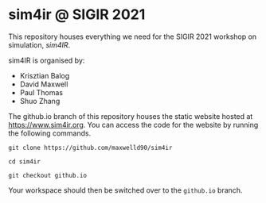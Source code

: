 # sim4ir @ SIGIR 2021

This repository houses everything we need for the SIGIR 2021 workshop on simulation, *sim4IR*.

sim4IR is organised by:

* Krisztian Balog
* David Maxwell
* Paul Thomas
* Shuo Zhang

The github.io branch of this repository houses the static website hosted at https://www.sim4ir.org. You can access the code for the website by running the following commands.

`git clone https://github.com/maxwelld90/sim4ir`

`cd sim4ir`

`git checkout github.io`

Your workspace should then be switched over to the `github.io` branch.
